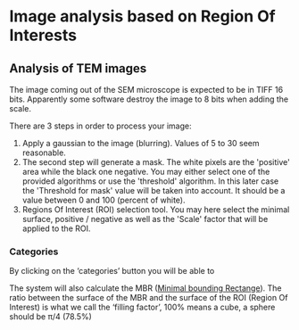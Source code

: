 # Image analysis based on Region Of Interests

## Analysis of TEM images

The image coming out of the SEM microscope is expected to be in TIFF 16 bits. Apparently some software destroy the image to 8 bits when adding the scale.  


There are 3 steps in order to process your image:

1. Apply a gaussian to the image \(blurring\). Values of 5 to 30 seem reasonable.
2. The second step will generate a mask. The white pixels are the 'positive' area while the black one negative. You may either select one of the provided algorithms or use the 'threshold' algorithm. In this later case the 'Threshold for mask' value will be taken into account. It should be a value between 0 and 100 \(percent of white\).
3. Regions Of Interest \(ROI\) selection tool. You may here select the minimal surface, positive / negative as well as the 'Scale' factor that will be applied to the ROI.


### Categories

By clicking on the ‘categories’ button you will be able to  
  




The system will also calculate the MBR \([Minimal bounding Rectange](https://en.wikipedia.org/wiki/Minimum_bounding_rectangle)\). The ratio between the surface of the MBR and the surface of the ROI \(Region Of Interest\) is what we call the ‘filling factor’, 100% means a cube, a sphere should be π/4 \(78.5%\)  




